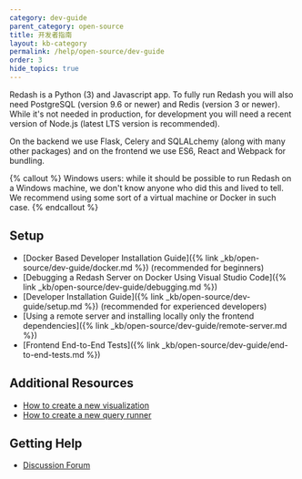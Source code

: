 ```yaml
---
category: dev-guide
parent_category: open-source
title: 开发者指南
layout: kb-category
permalink: /help/open-source/dev-guide
order: 3
hide_topics: true
---
```


Redash is a Python (3) and Javascript app. To fully run Redash you will also need
PostgreSQL (version 9.6 or newer) and Redis (version 3 or newer). While it's not
needed in production, for development you will need a recent version of Node.js
(latest LTS version is recommended).

On the backend we use Flask, Celery and SQLALchemy (along with many other packages) and on
the frontend we use ES6, React and Webpack for bundling.

{% callout %}
Windows users: while it should be possible to run Redash on a Windows machine, we don't know anyone who did this and lived to tell. We recommend using some sort of a virtual machine or Docker in such case.
{% endcallout %}

## Setup

* [Docker Based Developer Installation Guide]({% link _kb/open-source/dev-guide/docker.md %}) (recommended for beginners)
* [Debugging a Redash Server on Docker Using Visual Studio Code]({% link _kb/open-source/dev-guide/debugging.md %})
* [Developer Installation Guide]({% link _kb/open-source/dev-guide/setup.md %}) (recommended for experienced developers)
* [Using a remote server and installing locally only the frontend dependencies]({% link _kb/open-source/dev-guide/remote-server.md %})
* [Frontend End-to-End Tests]({% link _kb/open-source/dev-guide/end-to-end-tests.md %})

## Additional Resources

* [How to create a new visualization](https://discuss.redash.io/t/how-to-create-new-visualization-types-in-redash/86)
* [How to create a new query runner](https://discuss.redash.io/t/creating-a-new-query-runner-data-source-in-redash/347)

## Getting Help

* [Discussion Forum](https://discuss.redash.io/c/development)
